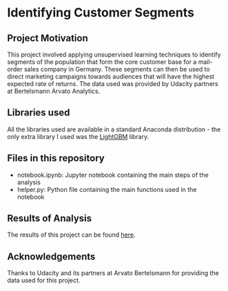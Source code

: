 #  Identifying Customer Segments 

## Project Motivation
This project involved applying unsupervised learning techniques to identify segments of the population that form the core customer base for a mail-order sales company in Germany. These segments can then be used to direct marketing campaigns towards audiences that will have the highest expected rate of returns. The data used was provided by Udacity partners at Bertelsmann Arvato Analytics.

## Libraries used 
All the libraries used are available in a standard Anaconda distribution - the only extra library I used was the [LightGBM](https://lightgbm.readthedocs.io/en/latest/#) library.

## Files in this repository

* notebook.ipynb: Jupyter notebook containing the main steps of the analysis
* helper.py: Python file containing the main functions used in the notebook


## Results of Analysis
The results of this project can be found [here](https://github.com/tbemsi/UdacityCapstoneArvato/blob/master/blog_post.md).

## Acknowledgements
Thanks to Udacity and its partners at Arvato Bertelsmann for providing the data used for this project.


